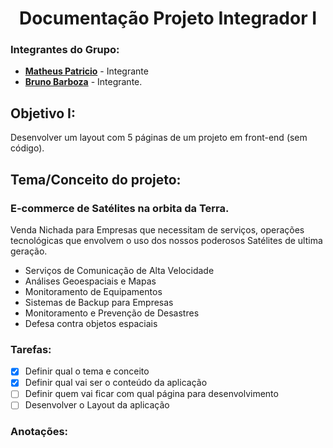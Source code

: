 <h1 align="center">Documentação Projeto Integrador I</h1>

### Integrantes do Grupo:
- [**Matheus Patricio**](https://github.com/Matheus-Patricio-dev) - Integrante
- [**Bruno Barboza**](https://github.com/BrunoBarbozaDeLima)  - Integrante.


## Objetivo I:
Desenvolver um layout com 5 páginas de um projeto em front-end (sem código).

## Tema/Conceito do projeto:

### E-commerce de Satélites na orbita da Terra.
Venda Nichada para Empresas que necessitam de serviços, operações tecnológicas que envolvem o uso dos nossos poderosos
Satélites de ultima geração.

- Serviços de Comunicação de Alta Velocidade
- Análises Geoespaciais e Mapas
- Monitoramento de Equipamentos
- Sistemas de Backup para Empresas
- Monitoramento e Prevenção de Desastres
- Defesa contra objetos espaciais
  
### Tarefas:
- [x] Definir qual o tema e conceito
- [x] Definir qual vai ser o conteúdo da aplicação
- [ ] Definir quem vai ficar com qual página para desenvolvimento
- [ ] Desenvolver o Layout da aplicação

### Anotações:



